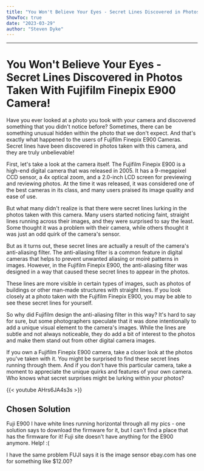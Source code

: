 ```yaml
---
title: "You Won't Believe Your Eyes - Secret Lines Discovered in Photos Taken With Fujifilm Finepix E900 Camera!"
ShowToc: true 
date: "2023-03-29"
author: "Steven Dyke"
---
```

*****
# You Won't Believe Your Eyes - Secret Lines Discovered in Photos Taken With Fujifilm Finepix E900 Camera!

Have you ever looked at a photo you took with your camera and discovered something that you didn't notice before? Sometimes, there can be something unusual hidden within the photo that we don't expect. And that's exactly what happened to the users of Fujifilm Finepix E900 Cameras. Secret lines have been discovered in photos taken with this camera, and they are truly unbelievable!

First, let's take a look at the camera itself. The Fujifilm Finepix E900 is a high-end digital camera that was released in 2005. It has a 9-megapixel CCD sensor, a 4x optical zoom, and a 2.0-inch LCD screen for previewing and reviewing photos. At the time it was released, it was considered one of the best cameras in its class, and many users praised its image quality and ease of use.

But what many didn't realize is that there were secret lines lurking in the photos taken with this camera. Many users started noticing faint, straight lines running across their images, and they were surprised to say the least. Some thought it was a problem with their camera, while others thought it was just an odd quirk of the camera's sensor.

But as it turns out, these secret lines are actually a result of the camera's anti-aliasing filter. The anti-aliasing filter is a common feature in digital cameras that helps to prevent unwanted aliasing or moiré patterns in images. However, in the Fujifilm Finepix E900, the anti-aliasing filter was designed in a way that caused these secret lines to appear in the photos.

These lines are more visible in certain types of images, such as photos of buildings or other man-made structures with straight lines. If you look closely at a photo taken with the Fujifilm Finepix E900, you may be able to see these secret lines for yourself.

So why did Fujifilm design the anti-aliasing filter in this way? It's hard to say for sure, but some photographers speculate that it was done intentionally to add a unique visual element to the camera's images. While the lines are subtle and not always noticeable, they do add a bit of interest to the photos and make them stand out from other digital camera images.

If you own a Fujifilm Finepix E900 camera, take a closer look at the photos you've taken with it. You might be surprised to find these secret lines running through them. And if you don't have this particular camera, take a moment to appreciate the unique quirks and features of your own camera. Who knows what secret surprises might be lurking within your photos?

{{< youtube AHrs6JA4s3s >}} 



## Chosen Solution
 Fuji E900 I have white lines running horizontal through all my pics - one solution says to download the firmware for it, but I can't find a place that has the firmware for it! Fuji site doesn't have anything for the E900 anymore. Help! :(

 I have the same problem FUJI says it is the image sensor ebay.com has one for something like $12.00?




